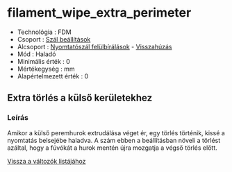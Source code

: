 # filament\_wipe\_extra\_perimeter

* Technológia : FDM
* Csoport : [Szál beállítások](../filament_settings/filament_settings.md)
* Alcsoport : [Nyomtatószál felülbírálások](filament_wipe_extra_perimeter.md) - [Visszahúzás](../filament_settings/filament_settings.md#rétraction)
* Mód : Haladó
* Minimális érték :  0
* Mértékegység : mm
* Alapértelmezett érték : 0

## Extra törlés a külső kerületekhez

### Leírás

Amikor a külső peremhurok extrudálása véget ér, egy törlés történik, kissé a nyomtatás belsejébe haladva. A szám ebben a beállításban növeli a törlést azáltal, hogy a fúvókát a hurok mentén újra mozgatja a végső törlés előtt.

[Vissza a változók listájához](/)

